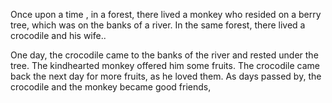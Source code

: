 Once upon a time , in a forest, there lived a monkey who resided on a berry tree, which was on the banks of a river. In the same forest, there lived a crocodile and his wife..


One day, the crocodile came to the banks of the river and rested under the tree. The kindhearted monkey offered him some fruits. The crocodile came back the next day for more fruits, as he loved them. As days passed by, the crocodile and the monkey became good friends,